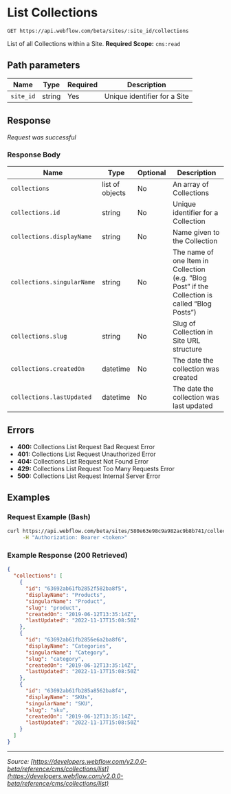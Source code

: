 # List Collections

```
GET https://api.webflow.com/beta/sites/:site_id/collections
```

List of all Collections within a Site.
**Required Scope:** `cms:read`


## Path parameters

| Name | Type | Required | Description |
|---|---|---|---|
| `site_id` | string | Yes | Unique identifier for a Site |




## Response

_Request was successful_

### Response Body

| Name | Type | Optional | Description |
|---|---|---|---|
| `collections` | list of objects | No | An array of Collections |
| `collections.id` | string | No | Unique identifier for a Collection |
| `collections.displayName` | string | No | Name given to the Collection |
| `collections.singularName` | string | No | The name of one Item in Collection (e.g. ”Blog Post” if the Collection is called “Blog Posts”) |
| `collections.slug` | string | No | Slug of Collection in Site URL structure |
| `collections.createdOn` | datetime | No | The date the collection was created |
| `collections.lastUpdated` | datetime | No | The date the collection was last updated |




## Errors

* **400:** Collections List Request Bad Request Error
* **401:** Collections List Request Unauthorized Error
* **404:** Collections List Request Not Found Error
* **429:** Collections List Request Too Many Requests Error
* **500:** Collections List Request Internal Server Error




## Examples

### Request Example (Bash)

```bash
curl https://api.webflow.com/beta/sites/580e63e98c9a982ac9b8b741/collections \
     -H "Authorization: Bearer <token>"
```

### Example Response (200 Retrieved)

```json
{
  "collections": [
    {
      "id": "63692ab61fb2852f582ba8f5",
      "displayName": "Products",
      "singularName": "Product",
      "slug": "product",
      "createdOn": "2019-06-12T13:35:14Z",
      "lastUpdated": "2022-11-17T15:08:50Z"
    },
    {
      "id": "63692ab61fb2856e6a2ba8f6",
      "displayName": "Categories",
      "singularName": "Category",
      "slug": "category",
      "createdOn": "2019-06-12T13:35:14Z",
      "lastUpdated": "2022-11-17T15:08:50Z"
    },
    {
      "id": "63692ab61fb285a8562ba8f4",
      "displayName": "SKUs",
      "singularName": "SKU",
      "slug": "sku",
      "createdOn": "2019-06-12T13:35:14Z",
      "lastUpdated": "2022-11-17T15:08:50Z"
    }
  ]
}
```


---
*Source: [https://developers.webflow.com/v2.0.0-beta/reference/cms/collections/list](https://developers.webflow.com/v2.0.0-beta/reference/cms/collections/list)*